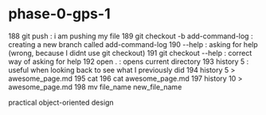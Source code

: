 # phase-0-gps-1
  188  git push : i am pushing my file
  189  git checkout -b add-command-log : creating a new branch called add-command-log
  190  --help : asking for help (wrong, because I didnt use git checkout)
  191  git checkout --help : correct way of asking for help
  192  open . : opens current directory
  193  history 5 : useful when looking back to see what I previously did
  194  history 5 > awesome_page.md
  195  cat
  196  cat awesome_page.md
  197  history 10 > awesome_page.md
  198  mv file_name new_file_name

  practical object-oriented design